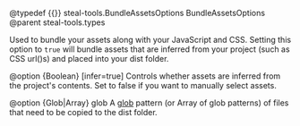 @typedef {{}} steal-tools.BundleAssetsOptions BundleAssetsOptions
@parent steal-tools.types

Used to bundle your assets along with your JavaScript and CSS. Setting this option to `true` will bundle assets that are inferred from your project (such as CSS url()s) and placed into your dist folder.

@option {Boolean} [infer=true] Controls whether assets are inferred from the project's contents. Set to false if you want to manually select assets.

@option {Glob|Array<Glob>} glob A [glob](https://github.com/isaacs/node-glob) pattern (or Array of glob patterns) of files that need to be copied to the dist folder.
